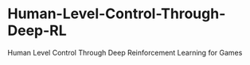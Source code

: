 # Human-Level-Control-Through-Deep-RL
Human Level Control Through Deep Reinforcement Learning for Games
